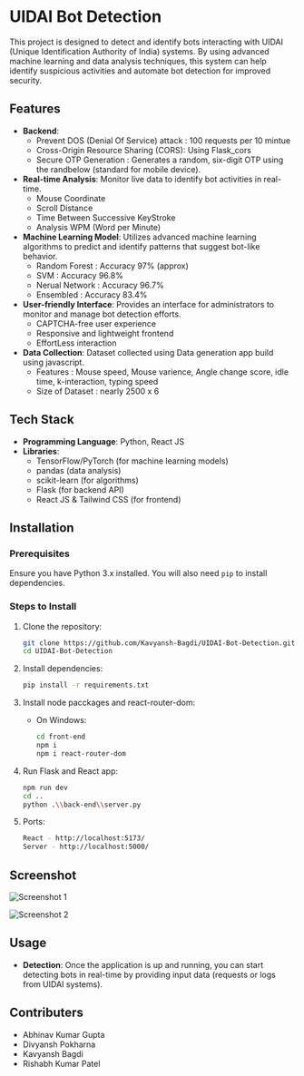# UIDAI Bot Detection

This project is designed to detect and identify bots interacting with UIDAI (Unique Identification Authority of India) systems. By using advanced machine learning and data analysis techniques, this system can help identify suspicious activities and automate bot detection for improved security.

## Features

- **Backend**: 
  - Prevent DOS (Denial Of Service) attack : 100 requests per 10 mintue
  - Cross-Origin Resource Sharing (CORS): Using Flask_cors
  - Secure OTP Generation : Generates a random, six-digit OTP using the randbelow
  (standard for mobile device).
- **Real-time Analysis**: Monitor live data to identify bot activities in real-time.
  - Mouse Coordinate
  - Scroll Distance
  - Time Between Successive KeyStroke
  - Analysis WPM (Word per Minute)
- **Machine Learning Model**: Utilizes advanced machine learning algorithms to predict and identify patterns that suggest bot-like behavior.
  - Random Forest : Accuracy 97% (approx)
  - SVM : Accuracy 96.8%
  - Nerual Network : Accuracy 96.7%
  - Ensembled : Accuracy 83.4%
- **User-friendly Interface**: Provides an interface for administrators to monitor and manage bot detection efforts.
  - CAPTCHA-free user experience
  - Responsive and lightweight frontend
  - EffortLess interaction
- **Data Collection**: Dataset collected using Data generation app build using javascript.
  - Features : Mouse speed, Mouse varience, Angle change score, idle time, k-interaction, typing speed
  - Size of Dataset : nearly 2500 x 6

## Tech Stack

- **Programming Language**: Python, React JS
- **Libraries**: 
  - TensorFlow/PyTorch (for machine learning models)
  - pandas (data analysis)
  - scikit-learn (for algorithms)
  - Flask (for backend API)
  - React JS & Tailwind CSS (for frontend)

## Installation

### Prerequisites

Ensure you have Python 3.x installed. You will also need `pip` to install dependencies.

### Steps to Install

1. Clone the repository:
    ```bash
    git clone https://github.com/Kavyansh-Bagdi/UIDAI-Bot-Detection.git
    cd UIDAI-Bot-Detection
    ```

2.  Install dependencies:
    ```bash
    pip install -r requirements.txt
    ```

3. Install node pacckages and react-router-dom:
    - On Windows:
        ```bash
        cd front-end
        npm i 
        npm i react-router-dom
        ```

4. Run Flask and React app:
    ```bash
    npm run dev
    cd ..
    python .\\back-end\\server.py
    ```
5. Ports:
    ```bash
    React - http://localhost:5173/
    Server - http://localhost:5000/
    ```
## Screenshot

![Screenshot 1](<WhatsApp Image 2024-11-09 at 06.50.48_ec02b11b.jpg>)

![Screenshot 2](<WhatsApp Image 2024-11-09 at 06.50.26_3cc9ecce.jpg>)

## Usage

- **Detection**: 
  Once the application is up and running, you can start detecting bots in real-time by providing input data (requests or logs from UIDAI systems).

## Contributers

- Abhinav Kumar Gupta
- Divyansh Pokharna
- Kavyansh Bagdi
- Rishabh Kumar Patel


